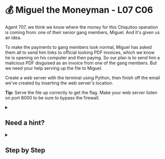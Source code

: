 # 💰 Miguel the Moneyman - L07 C06

Agent 707, we think we know where the money for this Chiquitoo operation is coming from: one of their senior gang members, Miguel. And it's given us an idea.

To make the payments to gang members look normal, Miguel has asked them all to send him links to official looking PDF invoices, which we know he is opening on his computer and then paying. So our plan is to send him a malicious PDF disguised as an invoice from one of the gang members. But we need your help serving up the file to Miguel.

Create a web server with the terminal using Python, then finish off the email we've created by inserting the web server's location.

**Tip:** Serve the file up correctly to get the flag. Make your web server listen on port 8000 to be sure to bypass the firewall.

<details><summary>

## Need a hint?</summary>

> 💡 Hint: You need to find out the command to set up a web server with Python from the command line. When you do it correctly you'll get an IP address to add to the email.

</details>

<details><summary>

## Step by Step</summary>

- Type `python -m http.server 8000`
![setting up the web server](/assets/miguelthemoneyman1.png)
- Copy the highlighted text `http://10.10.127.202:8000`
![submitting the email](/assets/miguelthemoneyman2.png)
- Navigate to "Email" on the left of the screen
- Paste into textbox and press submit

</details>
